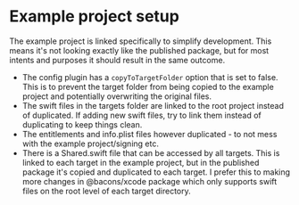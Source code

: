 # Example project setup

The example project is linked specifically to simplify development. This means it's not looking exactly like the published package, but for most intents and purposes it should result in the same outcome.
- The config plugin has a `copyToTargetFolder` option that is set to false. This is to prevent the target folder from being copied to the example project and potentially overwriting the original files.
- The swift files in the targets folder are linked to the root project instead of duplicated. If adding new swift files, try to link them instead of duplicating to keep things clean.
- The entitlements and info.plist files however duplicated - to not mess with the example project/signing etc.
- There is a Shared.swift file that can be accessed by all targets. This is linked to each target in the example project, but in the published package it's copied and duplicated to each target. I prefer this to making more changes in @bacons/xcode package which only supports swift files on the root level of each target directory.
